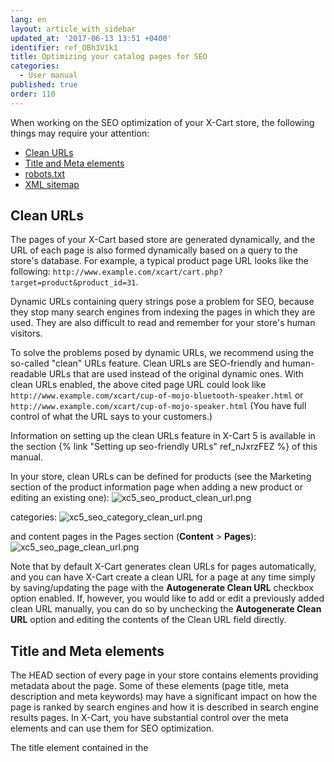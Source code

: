 ```yaml
---
lang: en
layout: article_with_sidebar
updated_at: '2017-06-13 13:51 +0400'
identifier: ref_OBh3V1k1
title: Optimizing your catalog pages for SEO
categories:
  - User manual
published: true
order: 110
---
```

When working on the SEO optimization of your X-Cart store, the following things may require your attention:

   *   [Clean URLs](#clean-urls)
   *   [Title and Meta elements](#title-end-meta-elements)
   *   [robots.txt](#robotstxt)
   *   [XML sitemap](#xml-sitemap)

## Clean URLs

The pages of your X-Cart based store are generated dynamically, and the URL of each page is also formed dynamically based on a query to the store's database. For example, a typical product page URL looks like the following: ``http://www.example.com/xcart/cart.php?target=product&product_id=31``.

Dynamic URLs containing query strings pose a problem for SEO, because they stop many search engines from indexing the pages in which they are used. They are also difficult to read and remember for your store's human visitors.

To solve the problems posed by dynamic URLs, we recommend using the so-called "clean" URLs feature. Clean URLs are SEO-friendly and human-readable URLs that are used instead of the original dynamic ones. With clean URLs enabled, the above cited page URL could look like ``http://www.example.com/xcart/cup-of-mojo-bluetooth-speaker.html`` or  ``http://www.example.com/xcart/cup-of-mojo-speaker.html`` (You have full control of what the URL says to your customers.)

Information on setting up the clean URLs feature in X-Cart 5 is available in the section {% link "Setting up seo-friendly URLs" ref_nJxrzFEZ %} of this manual.

In your store, clean URLs can be defined for products (see the Marketing section of the product information page when adding a new product or editing an existing one):
   ![xc5_seo_product_clean_url.png]({{site.baseurl}}/attachments/ref_OBh3V1k1/xc5_seo_product_clean_url.png)

categories:
   ![xc5_seo_category_clean_url.png]({{site.baseurl}}/attachments/ref_OBh3V1k1/xc5_seo_category_clean_url.png)

and content pages in the Pages section (**Content** > **Pages**):
   ![xc5_seo_page_clean_url.png]({{site.baseurl}}/attachments/ref_OBh3V1k1/xc5_seo_page_clean_url.png)

Note that by default X-Cart generates clean URLs for pages automatically, and you can have X-Cart create a clean URL for a page at any time simply by saving/updating the page with the **Autogenerate Clean URL** checkbox option enabled. 
If, however, you would like to add or edit a previously added clean URL manually, you can do so by unchecking the **Autogenerate Clean URL** option and editing the contents of the Clean URL field directly.

## Title and Meta elements
The HEAD section of every page in your store contains elements providing metadata about the page. Some of these elements (page title, meta description and meta keywords) may have a significant impact on how the page is ranked by search engines and how it is described in search engine results pages. In X-Cart, you have substantial control over the meta elements and can use them for SEO optimization.

The title element contained in the <title> tag defines the page title, for example:

``<title>*Your company name* / Catalog</title>``

This element appears in the browser title bar when the page is opened in a web browser; when the page is bookmarked, the title element is also used to describe the page in the bookmarks list.

The title element is important for search engines. The text contained in the title tag of a page is one of the most important factors that determine how the page is ranked. In addition to that, in all major search engines, the text of the title element is displayed as the title of the page in the search results.

X-Cart provides some controls allowing the store administrator to adjust the title element.

First, on the SEO settings page (**Store setup** > **SEO settings**), you can set the default site title and the title for the site's home page:

![xc5_seo_title.png]({{site.baseurl}}/attachments/ref_OBh3V1k1/xc5_seo_title.png)

Further below on the same page there is also a set of controls that enable you to set the format of complex page titles:

![xc5_seo_page_title_format.png]({{site.baseurl}}/attachments/ref_OBh3V1k1/xc5_seo_page_title_format.png)

On the pages of products and categories, as well as on the content pages in the Pages section (**Content** > **Pages**), you can find the fields to set the page title (or rather the object name part of the page title):

    *  the Product page title field on the product page:
    ![xc5_seo_product_page_title.png]({{site.baseurl}}/attachments/ref_OBh3V1k1/xc5_seo_product_page_title.png)

    *  the Category page title field on the category page:
    ![xc5_seo_category_page_title.png]({{site.baseurl}}/attachments/ref_OBh3V1k1/xc5_seo_category_page_title.png)

    * the Content page title field on a content page:
    ![xc5_seo_content_page_title.png]({{site.baseurl}}/attachments/ref_OBh3V1k1/xc5_seo_content_page_title.png)

The meta description tag provides a brief summary of a page's content; for example:

``<meta name="description" content="Welcome to X-Cart Demo Store!It illustrates operation and features of X-Cart - all-in-one eCommerce solution for swift and easy launch of a professional online store. Orders placed here cannot be fulfilled as all the sample products listed in this store are for demonstration and testing purposes only.">``

The description is the text that goes between the quotation marks after the "content=" portion of the tag.
This tag comes in handy for SEO because it allows you to influence the description of your store's pages in the web crawlers that support this tag. Different crawlers use this tag differently, but you should expect that if the meta description of your page is deemed relevant by a web crawler, at least a portion of it will be displayed as the description of the page in the search results. If this description is enticing enough, you may get more targeted traffic to your site.

The meta keywords tag is another meta tag that has some significance for SEO. It allows you to provide relevant keywords for your pages; for example:

<meta name="keywords" content="shop, shopping cart, web store, gift certificates, wish list, top sellers" />

Today, very few search engines rely on this tag for information about a page. However, you can still try to use this tag to reinforce the terms you think a page is important for.

In X-Cart, a meta description and keywords tags can be defined for every page of the store site.

## robots.txt 
Another thing to consider when dealing with the SEO optimization of your X-Cart store is the file robots.txt.

The file robots.txt is used to give instructions about the site to web robots, and its primary function is to block web robots from accessing the pages of your site that do not need to be indexed by search engines. Your X-Cart store comes bundled with a robots.txt file that should be good for any store installed in the root (top-level directory) of your domain. If, however, your X-Cart store is installed in a subdirectory off the domain root, you will need to take a few additional steps to ensure that the robots.txt file for your store actually works (see further below for instructions). 

Simply put, when a robot looks for the file robots.txt, it strips the path component from the URL (everything from the first single slash), and puts "robots.txt" in its place. For example, on ``www.example.com``, the robots will expect to find the robots.txt file at ``www.example.com/robots.txt``. If your store's address is ``www.example.com``, your store's robots.txt file can be found exactly at that location, which means it can be accessed by web robots ok, and nothing needs to be done. However, if your X-Cart store is installed, for example, at ``www.example.com/shop``, the location of the file robots.txt is ``www.example.com/shop/robots.txt``. That is not ok and needs to be fixed. 

So, if your store is installed in a subdirectory, you will need to move the file robots.txt to the level of your domain root, or - if there is already another robots.txt file at that level - to copy the instructions from the robots.txt file in your X-Cart store directory to the robots.txt at the domain root. In both the cases, you will also need to adjust the paths in the robots.txt file at the domain root level. For example, after moving from ``www.example.com/shop/robots.txt`` to ``www.example.com/robots.txt``, the directive ``Disallow: /Includes/`` should be replaced by ``Disallow: /shop/Includes/``. The same should be done for any of the paths mentioned in robots.txt.

## XML sitemap
Another thing that should be checked upon when SEO-optimizing your X-Cart store is XML sitemap. XML sitemap is one or more xml files whose purpose is exactly the opposite of robots.txt: your store's XML sitemap informs search engines about the URLs on your store website that are available for crawling. To enable search engines to crawl your website better, we strongly recommend submitting your store's XML sitemap to search engines via the inclusion of the XML sitemap URL into robots.txt or manual submission of the URL directly to your chosen search engine. For more info on the use of XML sitemap, see the section {% link "Submitting your shop to search engines" ref_OqJ2oZTE %} of this manual.

_See also:_

*   [SEO for beginners. Part 1: First Steps in Making Your Store Visible to Search Engines](http://blog.x-cart.com/seo-for-beginners-first-steps-in-making-your-store-visible-to-search-engines.html)
